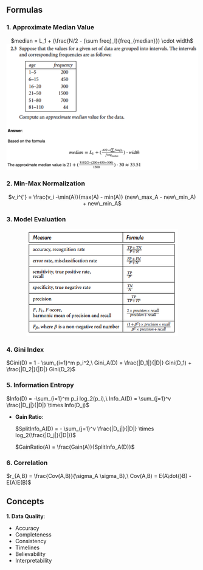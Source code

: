 ## Formulas

### 1. Approximate Median Value

<center>
$median = L_1 + (\frac{N/2 - (\sum freq)_l}{freq_{median}}) \cdot width$
</center>

<center>
<img src='graphs/approximate_median.png'>
</center>

### 2. Min-Max Normalization

<center>
$v_i^{'} = \frac{v_i -\min(A)}{max(A) - min(A)} (new\_max_A - new\_min_A) + new\_min_A$
</center>

### 3. Model Evaluation

<center>
<img src='graphs/evaluation_metric.png'>
</center>

### 4. Gini Index

$Gini(D) = 1 - \sum_{i=1}^m p_i^2,\ Gini_A(D) = \frac{|D_1|}{|D|} Gini(D_1) + \frac{|D_2|}{|D|} Gini(D_2)$

### 5. Information Entropy

$Info(D) = -\sum_{i=1}^m p_i log_2(p_i),\ Info_A(D) = \sum_{j=1}^v \frac{|D_j|}{|D|} \times Info(D_j)$

- **Gain Ratio**:

	$SplitInfo_A(D) = - \sum_{j=1}^v \frac{|D_j|}{|D|} \times log_2(\frac{|D_j|}{|D|})$
	
	$GainRatio(A) = \frac{Gain(A)}{SplitInfo_A(D)}$

### 6. Correlation

$r_{A,B} = \frac{Cov(A,B)}{\sigma_A \sigma_B},\ Cov(A,B) = E(A\dot{}B) - E(A)E(B)$

## Concepts

**1. Data Quality**:

- Accuracy
- Completeness
- Consistency
- Timelines
- Believability
- Interpretability

